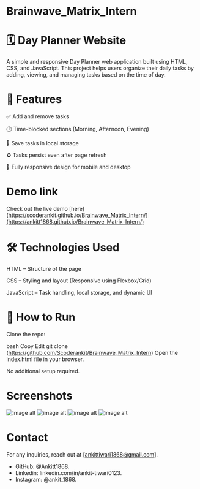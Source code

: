 # Brainwave_Matrix_Intern

# 🗓️ Day Planner Website
A simple and responsive Day Planner web application built using HTML, CSS, and JavaScript. This project helps users organize their daily tasks by adding, viewing, and managing tasks based on the time of day.

# 🔧 Features
✅ Add and remove tasks

🕒 Time-blocked sections (Morning, Afternoon, Evening)

💾 Save tasks in local storage

♻️ Tasks persist even after page refresh

📱 Fully responsive design for mobile and desktop

# Demo link 
Check out the live demo [here](https://scoderankit.github.io/Brainwave_Matrix_Intern/](https://ankitt1868.github.io/Brainwave_Matrix_Intern/)

# 🛠️ Technologies Used
HTML – Structure of the page

CSS – Styling and layout (Responsive using Flexbox/Grid)

JavaScript – Task handling, local storage, and dynamic UI

# 🚀 How to Run
Clone the repo:

bash
Copy
Edit
git clone (https://github.com/Scoderankit/Brainwave_Matrix_Intern)
Open the index.html file in your browser.

No additional setup required.

# Screenshots
![image alt](https://github.com/Scoderankit/Brainwave_Matrix_Intern/blob/b091eacb5ab6ce4ef55a0b011f4acb44adc583b4/Images/Screenshot1.png)
![image alt](https://github.com/Scoderankit/Brainwave_Matrix_Intern/blob/cfde1310784cd28fae02074e4185af29f275d4dc/Images/Screenshot4.png)
![image alt](https://github.com/Scoderankit/Brainwave_Matrix_Intern/blob/cfde1310784cd28fae02074e4185af29f275d4dc/Images/Screenshot3.png)
![image alt](https://github.com/Scoderankit/Brainwave_Matrix_Intern/blob/cfde1310784cd28fae02074e4185af29f275d4dc/Images/Screenshot2.png)

# Contact
For any inquiries, reach out at [ankittiwari1868@gmail.com].
- GitHub: @Ankitt1868.
- Linkedin: linkedin.com/in/ankit-tiwari0123.
- Instagram: @ankit_1868.


